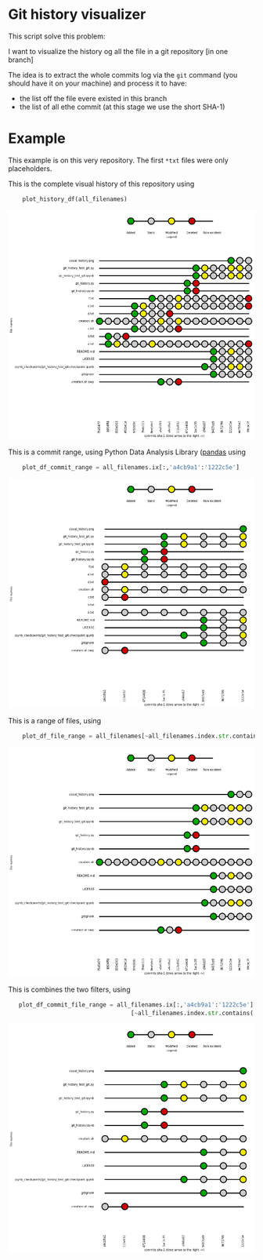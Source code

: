 # Git history visualizer

This script solve this problem:

I want to visualize the history og all the file in a git repository [in one branch]

The idea is to extract the whole commits log via the `git` command (you should have it on your machine) and process it to have:

- the list off the file evere existed in this branch
- the list of all ethe commit (at this stage we use the short SHA-1)


# Example

This example is on this very repository. The first `*txt` files were only placeholders.

This is the complete visual history of this repository using

```python
    plot_history_df(all_filenames)
```

![](images/complete_visual_history.png)


This is a commit range, using Python Data Analysis Library ([pandas](http://pandas.pydata.org/) using

```python
    plot_df_commit_range = all_filenames.ix[:,'a4cb9a1':'1222c5e']
```

![](images/commit_range_visual_history.png)

This is a range of files, using

```python
    plot_df_file_range = all_filenames[~all_filenames.index.str.contains('txt$')]
```

![](images/files_range_visual_history.png)

This is combines the two filters, using

```python
   plot_df_commit_file_range = all_filenames.ix[:,'a4cb9a1':'1222c5e']
                                   [~all_filenames.index.str.contains('txt$')]
```

![](images/commit_and_files_range_visual_history.png)
